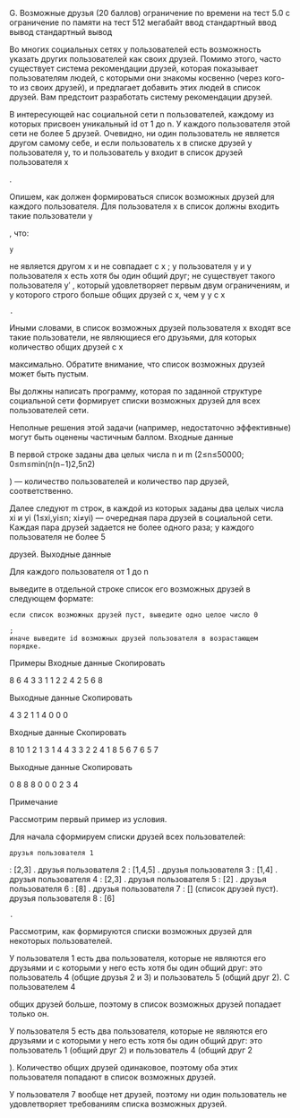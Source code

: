 G. Возможные друзья (20 баллов)
ограничение по времени на тест
5.0 с
ограничение по памяти на тест
512 мегабайт
ввод
стандартный ввод
вывод
стандартный вывод

Во многих социальных сетях у пользователей есть возможность указать других пользователей как своих друзей. Помимо этого, часто существует система рекомендации друзей, которая показывает пользователям людей, с которыми они знакомы косвенно (через кого-то из своих друзей), и предлагает добавить этих людей в список друзей. Вам предстоит разработать систему рекомендации друзей.

В интересующей нас социальной сети n
пользователей, каждому из которых присвоен уникальный id от 1 до n. У каждого пользователя этой сети не более 5 друзей. Очевидно, ни один пользователь не является другом самому себе, и если пользователь x в списке друзей у пользователя y, то и пользователь y входит в список друзей пользователя x

.

Опишем, как должен формироваться список возможных друзей для каждого пользователя. Для пользователя x
в список должны входить такие пользователи y

, что:

    y

не является другом x и не совпадает с x
;
у пользователя y
и у пользователя x
есть хотя бы один общий друг;
не существует такого пользователя y′
, который удовлетворяет первым двум ограничениям, и у которого строго больше общих друзей с x, чем у y с x

    . 

Иными словами, в список возможных друзей пользователя x
входят все такие пользователи, не являющиеся его друзьями, для которых количество общих друзей с x

максимально. Обратите внимание, что список возможных друзей может быть пустым.

Вы должны написать программу, которая по заданной структуре социальной сети формирует списки возможных друзей для всех пользователей сети.

Неполные решения этой задачи (например, недостаточно эффективные) могут быть оценены частичным баллом.
Входные данные

В первой строке заданы два целых числа n
и m (2≤n≤50000; 0≤m≤min(n(n−1)2,5n2)

) — количество пользователей и количество пар друзей, соответственно.

Далее следуют m
строк, в каждой из которых заданы два целых числа xi и yi (1≤xi,yi≤n; xi≠yi) — очередная пара друзей в социальной сети. Каждая пара друзей задается не более одного раза; у каждого пользователя не более 5

друзей.
Выходные данные

Для каждого пользователя от 1
до n

выведите в отдельной строке список его возможных друзей в следующем формате:

    если список возможных друзей пуст, выведите одно целое число 0

    ;
    иначе выведите id возможных друзей пользователя в возрастающем порядке. 

Примеры
Входные данные
Скопировать

8 6
4 3
3 1
1 2
2 4
2 5
6 8

Выходные данные
Скопировать

4
3
2
1
1 4
0
0
0

Входные данные
Скопировать

8 10
1 2
1 3
1 4
4 3
3 2
2 4
1 8
5 6
7 6
5 7

Выходные данные
Скопировать

0
8
8
8
0
0
0
2 3 4

Примечание

Рассмотрим первый пример из условия.

Для начала сформируем списки друзей всех пользователей:

    друзья пользователя 1

: [2,3]
.
друзья пользователя 2
: [1,4,5]
.
друзья пользователя 3
: [1,4]
.
друзья пользователя 4
: [2,3]
.
друзья пользователя 5
: [2]
.
друзья пользователя 6
: [8]
.
друзья пользователя 7
: []
(список друзей пуст).
друзья пользователя 8
: [6]

    . 

Рассмотрим, как формируются списки возможных друзей для некоторых пользователей.

У пользователя 1
есть два пользователя, которые не являются его друзьями и с которыми у него есть хотя бы один общий друг: это пользователь 4 (общие друзья 2 и 3) и пользователь 5 (общий друг 2). С пользователем 4

общих друзей больше, поэтому в список возможных друзей попадает только он.

У пользователя 5
есть два пользователя, которые не являются его друзьями и с которыми у него есть хотя бы один общий друг: это пользователь 1 (общий друг 2) и пользователь 4 (общий друг 2

). Количество общих друзей одинаковое, поэтому оба этих пользователя попадают в список возможных друзей.

У пользователя 7
вообще нет друзей, поэтому ни один пользователь не удовлетворяет требованиям списка возможных друзей.